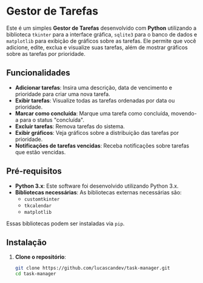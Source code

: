 # Gestor de Tarefas

Este é um simples **Gestor de Tarefas** desenvolvido com **Python** utilizando a biblioteca `tkinter` para a interface gráfica, `sqlite3` para o banco de dados e `matplotlib` para exibição de gráficos sobre as tarefas. Ele permite que você adicione, edite, exclua e visualize suas tarefas, além de mostrar gráficos sobre as tarefas por prioridade.

## Funcionalidades

- **Adicionar tarefas**: Insira uma descrição, data de vencimento e prioridade para criar uma nova tarefa.
- **Exibir tarefas**: Visualize todas as tarefas ordenadas por data ou prioridade.
- **Marcar como concluída**: Marque uma tarefa como concluída, movendo-a para o status "concluída".
- **Excluir tarefas**: Remova tarefas do sistema.
- **Exibir gráficos**: Veja gráficos sobre a distribuição das tarefas por prioridade.
- **Notificações de tarefas vencidas**: Receba notificações sobre tarefas que estão vencidas.

## Pré-requisitos

- **Python 3.x**: Este software foi desenvolvido utilizando Python 3.x.
- **Bibliotecas necessárias**: As bibliotecas externas necessárias são:
  - `customtkinter`
  - `tkcalendar`
  - `matplotlib`

Essas bibliotecas podem ser instaladas via `pip`.

## Instalação

1. **Clone o repositório**:

   ```bash
   git clone https://github.com/lucascandev/task-manager.git
   cd task-manager
   ```